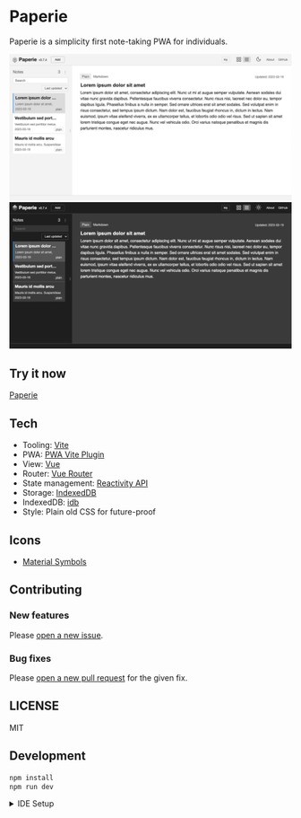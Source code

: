 # Paperie

Paperie is a simplicity first note-taking PWA for individuals.

![paperie-light](screenshots/light.png)
![paperie-dark](screenshots/dark.png)

## Try it now

[Paperie](https://paperie.app/)

## Tech

- Tooling: [Vite](https://vitejs.dev/)
- PWA: [PWA Vite Plugin](https://vite-pwa-org.netlify.app/)
- View: [Vue](https://vuejs.org/)
- Router: [Vue Router](https://router.vuejs.org/)
- State management: [Reactivity API](https://vuejs.org/guide/scaling-up/state-management.html#simple-state-management-with-reactivity-api)
- Storage: [IndexedDB](https://developer.mozilla.org/en-US/docs/Web/API/IndexedDB_API)
- IndexedDB: [idb](https://github.com/jakearchibald/idb)
- Style: Plain old CSS for future-proof

## Icons

- [Material Symbols](https://fonts.google.com/icons?icon.set=Material+Symbols)

## Contributing

### New features

Please [open a new issue](https://github.com/sakihet/paperie/issues).

### Bug fixes

Please [open a new pull request](https://github.com/sakihet/paperie/pulls) for the given fix.

## LICENSE

MIT

## Development

```
npm install
npm run dev
```

<details>
  <summary>IDE Setup</summary>

### Recommended IDE Setup

- [VS Code](https://code.visualstudio.com/) + [Volar](https://marketplace.visualstudio.com/items?itemName=Vue.volar)

### Type Support For `.vue` Imports in TS

Since TypeScript cannot handle type information for `.vue` imports, they are shimmed to be a generic Vue component type by default. In most cases this is fine if you don't really care about component prop types outside of templates. However, if you wish to get actual prop types in `.vue` imports (for example to get props validation when using manual `h(...)` calls), you can enable Volar's Take Over mode by following these steps:

1. Run `Extensions: Show Built-in Extensions` from VS Code's command palette, look for `TypeScript and JavaScript Language Features`, then right click and select `Disable (Workspace)`. By default, Take Over mode will enable itself if the default TypeScript extension is disabled.
2. Reload the VS Code window by running `Developer: Reload Window` from the command palette.

You can learn more about Take Over mode [here](https://github.com/johnsoncodehk/volar/discussions/471).

</details>

